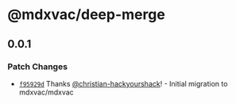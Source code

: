 # @mdxvac/deep-merge

## 0.0.1

### Patch Changes

- [`f95929d`](https://github.com/mdxvac/mdxvac/commit/f95929d036c4273700f5fa632b67d359a8c1d814) Thanks [@christian-hackyourshack](https://github.com/christian-hackyourshack)! - Initial migration to mdxvac/mdxvac

